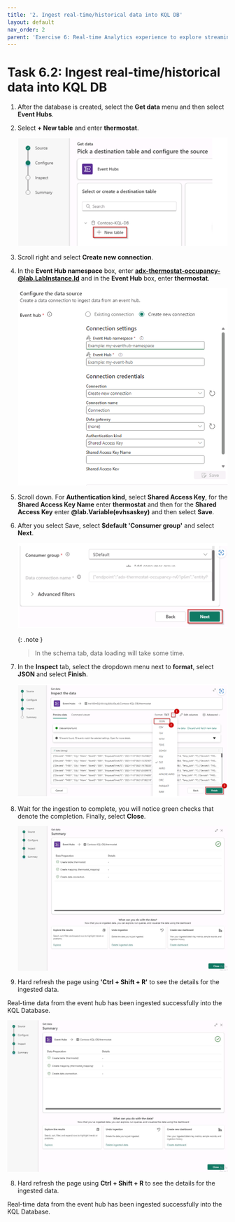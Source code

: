 ```yaml
---
title: '2. Ingest real-time/historical data into KQL DB'
layout: default
nav_order: 2
parent: 'Exercise 6: Real-time Analytics experience to explore streaming data using KQL DB'
---
```


# Task 6.2: Ingest real-time/historical data into KQL DB

1. After the database is created, select the **Get data** menu and then select **Event Hubs**.

2. Select **+ New table** and enter **thermostat**.

    ![task-5.2.2.png](../media/instructions240153/task-5.2.2.png)

3. Scroll right and select **Create new connection**. 

3. In the **Event Hub namespace** box, enter **adx-thermostat-occupancy-@lab.LabInstance.Id** and in the **Event Hub** box, enter **thermostat**.

	![3so5uj54.png](../media/instructions249094/3so5uj54.png)

4. Scroll down. For **Authentication kind**, select **Shared Access Key**, for the **Shared Access Key Name** enter **thermostat** and then for the **Shared Access Key** enter **@lab.Variable(evhsaskey)** and then select **Save**.

5. After you select Save, select **$default 'Consumer group'** and select **Next**.

	![task-5.2.5-5.png](../media/instructions240153/task-5.2.5-5.png)

	{: .note }
 	>In the schema tab, data loading will take some time.

6. In the **Inspect** tab, select the dropdown menu next to **format**, select **JSON** and select **Finish**.

    ![task-5.2.10.png](../media/instructions240153/task-5.2.10.png)

7. Wait for the ingestion to complete, you will notice green checks that denote the completion. Finally, select **Close**.

	![i6p8f9yw.jpg](../media/instructions249094/i6p8f9yw.jpg)

8. Hard refresh the page using **'Ctrl + Shift + R'** to see the
details for the ingested data.
	
Real-time data from the event hub has been ingested successfully into the KQL Database.
	
![i6p8f9yw.jpg](../media/instructions249094/i6p8f9yw.jpg)

8. Hard refresh the page using **Ctrl + Shift + R** to see the details for the ingested data.
	
Real-time data from the event hub has been ingested successfully into the KQL Database.

